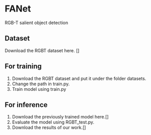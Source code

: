 # FANet
RGB-T salient object detection

## Dataset
Download the RGBT dataset here. []

## For training
1. Download the RGBT dataset and put it under the folder datasets.
2. Change the path in train.py.
3. Train model using train.py

## For inference
1. Download the previously trained model here.[]
2. Evaluate the model using RGBT_test.py.
3. Download the results of our work.[]
